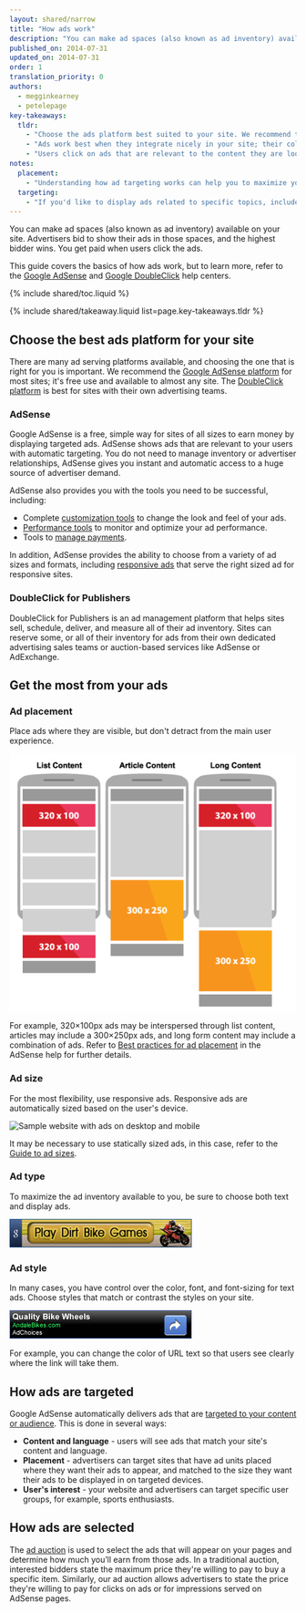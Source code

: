 ```yaml
---
layout: shared/narrow
title: "How ads work"
description: "You can make ad spaces (also known as ad inventory) available on your site. Advertisers bid to show their ads in those spaces, and the highest bidder wins. You get paid when users click the ads."
published_on: 2014-07-31
updated_on: 2014-07-31
order: 1
translation_priority: 0
authors:
  - megginkearney
  - petelepage
key-takeaways:
  tldr: 
    - "Choose the ads platform best suited to your site. We recommend the <a href='http://www.google.com/adsense/start/'>AdSense</a> platform for most sites, and the <a href='http://www.google.com/doubleclick/publishers/'>DoubleClick platform</a> for sites with their own advertising teams."
    - "Ads work best when they integrate nicely in your site; their color, content, size, and location enhance user experience. "
    - "Users click on ads that are relevant to the content they are looking for; understand how ads targeting works so that you can maximize your revenue."
notes:
  placement:
    - "Understanding how ad targeting works can help you to maximize your revenue."
  targeting:
    - "If you'd like to display ads related to specific topics, include complete sentences and paragraphs about these topics."
---
```


<p class="intro">
You can make ad spaces (also known as ad inventory) available on your site. Advertisers bid to show their ads in those spaces, and the highest bidder wins. You get paid when users click the ads.
</p>

This guide covers the basics of how ads work,
but to learn more, refer to the
<a href="https://support.google.com/adsense/answer/181947">Google AdSense</a> and
<a href="https://support.google.com/dfp_sb/?utm_medium=et&utm_source=dfp_sb_support_tab&utm_campaign=dfp_sb#topic=13148">Google DoubleClick</a>
help centers.

{% include shared/toc.liquid %}

{% include shared/takeaway.liquid list=page.key-takeaways.tldr %}

## Choose the best ads platform for your site

There are many ad serving platforms available, and choosing the one that
is right for you is important. We recommend the
[Google AdSense platform](http://www.google.com/adsense/start/)
for most sites; it's free use and available to almost any site. The [DoubleClick platform](https://www.google.com/doubleclick/publishers/)
is best for sites with their own advertising teams.

### AdSense

Google AdSense is a free, simple way for sites of all sizes to earn money by 
displaying targeted ads. AdSense shows ads that are relevant to your users
with automatic targeting.  You do not need to manage inventory or advertiser
relationships, AdSense gives you instant and automatic access to a huge source
of advertiser demand.

AdSense also provides you with the tools you need to be successful, including:

* Complete [customization tools](https://support.google.com/adsense/answer/160374) to change the look and feel of your ads.
* [Performance tools](https://support.google.com/adsense/answer/2973289) to monitor and optimize your ad performance.
* Tools to [manage payments](https://support.google.com/adsense/answer/2569265).

In addition, AdSense provides the ability to choose from a variety of ad 
sizes and formats, including
[responsive ads](https://support.google.com/adsense/answer/3213689) that serve
the right sized ad for responsive sites.


### DoubleClick for Publishers

DoubleClick for Publishers is an ad management platform that helps sites 
sell, schedule, deliver, and measure all of their ad inventory. Sites can
reserve some, or all of their inventory for ads from their own dedicated
advertising sales teams or auction-based services like AdSense or AdExchange.

## Get the most from your ads

### Ad placement
Place ads where they are visible, but don't detract from the main user experience. 

<img src="images/mobile_ads_placement.png" alt="Common examples of where to place mobile ads">

For example, 320&times;100px ads may be interspersed through list content, articles may
include a 300&times;250px ads, and long form content may include a combination
of ads.  Refer to [Best practices for ad placement](https://support.google.com/adsense/answer/1282097)
in the AdSense help for further details. 

### Ad size
For the most flexibility, use responsive ads. Responsive ads are automatically
sized based on the user's device. 

<img src="images/ad-ss-600.png" 
  srcset="images/ad-ss-1200.png 1200w, 
          images/ad-ss-900.png 900w,
          images/ad-ss-600.png 600w, 
          images/ad-ss-300.png 300w" 
  alt="Sample website with ads on desktop and mobile">

It may be necessary to use statically sized ads, in this case, refer to
the [Guide to ad sizes](https://support.google.com/adsense/answer/6002621).


### Ad type
To maximize the ad inventory available to you, be sure to choose both
text and display ads.

<img src="images/mobileimage.png">

### Ad style
In many cases, you have control over the color, font, and font-sizing for 
text ads. Choose styles that match or contrast the styles on your site. 

<img src="images/mobiletext_withcolor.png">

For example, you can change the color of URL text so that users see clearly
where the link will take them.


## How ads are targeted
Google AdSense automatically delivers ads that are [targeted to your content 
or audience](https://support.google.com/adsense/answer/9713).
This is done in several ways:

* **Content and language** - users will see ads that match your site's content
and language.
* **Placement** - advertisers can target sites that have ad units placed 
where they want their ads to appear, and matched to the size they want their 
ads to be displayed in on targeted devices.
* **User's interest** - your website and advertisers can target specific user 
groups, for example, sports enthusiasts.


## How ads are selected
The [ad auction](https://support.google.com/adsense/answer/160525)
is used to select the ads that will appear on your pages and determine how
much you’ll earn from those ads. In a traditional auction, interested bidders 
state the maximum price they're willing to pay to buy a specific item. 
Similarly, our ad auction allows advertisers to state the price they're 
willing to pay for clicks on ads or for impressions served on AdSense pages.

